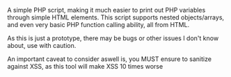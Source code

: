A simple PHP script, making it much easier to print out PHP variables through simple HTML elements.
This script supports nested objects/arrays, and even very basic PHP function calling ability, all from HTML.

As this is just a prototype, there may be bugs or other issues I don't know about, use with caution.

An important caveat to consider aswell is, you MUST ensure to sanitize against XSS, as this tool will make XSS 10 times worse